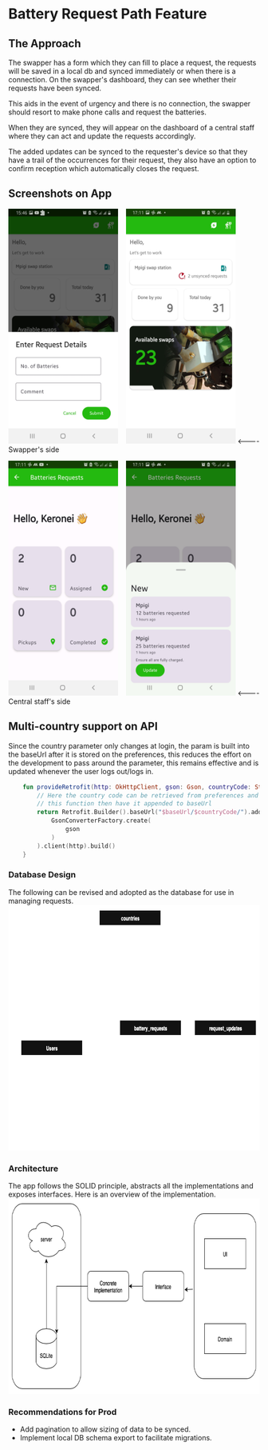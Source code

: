 
# Battery Request Path Feature
## The Approach
The swapper has a form which they can fill to place a request, the requests will be saved in a local db
and synced immediately or when there is a connection. On the swapper's dashboard, they can see whether their
requests have been synced.

This aids in the event of urgency and there is no connection, the swapper should resort to make phone calls
and request the batteries.

When they are synced, they will appear on the dashboard of a central staff where they can act and update the requests accordingly.

The added updates can be synced to the requester's device so that they have a trail of the occurrences
for their request, they also have an option to confirm reception which automatically closes 
the request.

## Screenshots on App
<img src="/screenshots/Screenshot_20250718-154649_Swapper.jpg" width="220" height="470"/> &nbsp;&nbsp;&nbsp;<img src="/screenshots/Screenshot_20250718-171125_Swapper.jpg" width="220" height="470"/>  <---- Swapper's side

<img src="/screenshots/Screenshot_20250718-171108_Swapper.jpg" width="220" height="470"/>&nbsp;&nbsp;&nbsp; <img src="/screenshots/Screenshot_20250718-171117_Swapper.jpg" width="220" height="470"/> <---- Central staff's side
## Multi-country support on API
Since the country parameter only changes at login, the param is built into the baseUrl after it is stored
on the preferences, this reduces the effort on the development to pass around the parameter, this remains effective
and is updated whenever the user logs out/logs in.

```kotlin
    fun provideRetrofit(http: OkHttpClient, gson: Gson, countryCode: String): Retrofit {
        // Here the country code can be retrieved from preferences and injected into
        // this function then have it appended to baseUrl
        return Retrofit.Builder().baseUrl("$baseUrl/$countryCode/").addConverterFactory(
            GsonConverterFactory.create(
                gson
            )
        ).client(http).build()
    }
```

### Database Design
The following can be revised and adopted as the database for use in managing requests.
&nbsp;&nbsp;&nbsp;<img src="/screenshots/db_design.png" width="738" height="491"/>

### Architecture 
The app follows the SOLID principle, abstracts all the implementations and exposes interfaces.
Here is an overview of the implementation.
&nbsp;&nbsp;&nbsp;<img src="/screenshots/architecture.png" width="731" height="391"/>

### Recommendations for Prod
- Add pagination to allow sizing of data to be synced.
- Implement local DB schema export to facilitate migrations.